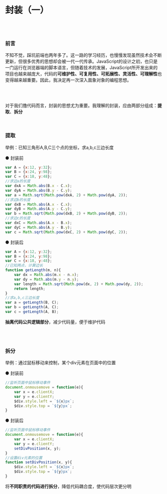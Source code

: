# 封装（一）

</br>
</br>

### 前言

不知不觉，踩坑前端也两年多了。这一路的学习经历，也慢慢发现虽然技术会不断更新，但很多优秀的思想却会被一代一代传承。JavaScript的设计之初，也只是一门运行在浏览器端的脚本语言，但随着技术的发展，JavaScript所开发出来的项目也越来越庞大，代码的**可维护性、可复用性、可拓展性、灵活性、可理解性**也变得越来越重要。因此，我决定再一次深入面象对象的编程思想。

</br>
</br>







对于我们撸代码而言，封装的思想尤为重要。我理解的封装，应由两部分组成：**提取**、**拆分**

</br>


### 提取

举例：已知三角形A,B,C三个点的坐标，求a,b,c三边长度

● 封装前

```javascript
var A = {x:12, y:32};
var B = {x:24, y:98};
var C = {x:18, y:48};
//求边a的长度
var dxA = Math.abs(B.x - C.x);
var dyA = Math.abs(B.y - C.y);
var a = Math.sqrt(Math.pow(dxA, 2) + Math.pow(dyA, 2));
//求边b的长度
var dxB = Math.abs(A.x - C.x);
var dyB = Math.abs(A.y - C.y);
var b = Math.sqrt(Math.pow(dxB, 2) + Math.pow(dyB, 2));
//求边c的长度
var dxC = Math.abs(A.x - B.x);
var dyC = Math.abs(A.y - B.y);
var c = Math.sqrt(Math.pow(dxC, 2) + Math.pow(dyC, 2));
```

● 封装后

```javascript
var A = {x:12, y:32};
var B = {x:24, y:98};
var C = {x:18, y:48};
//已知两点，计算边长
function getLength(m, n){
    var dx = Math.abs(m.x - n.x);
    var dy = Math.abs(m.y - n.y);
    var length = Math.sqrt(Math.pow(dx, 2) + Math.pow(dy, 2));
    return length;
}
//求a,b,c三边长度
var a = getLength(B, C);
var b = getLength(A, C);
var c = getLength(A, B);
```


**抽离代码公共逻辑部分**，减少代码量，便于维护代码

</br>
</br>








### 拆分

举例：通过鼠标移动来控制，某个div元素在页面中的位置

● 封装前

```javascript
//监听页面中鼠标移动事件
document.onmousemove = function(e){
    var x = e.clientX;
    var y = e.clientY;
    $div.style.left = `${x}px`;
    $div.style.top = `${y}px`;
}
```

● 封装后

```javascript
//监听页面中鼠标移动事件
document.onmousemove = function(e){
    var x = e.clientX;
    var y = e.clientY;
    setDivPosition(x, y);
}
//设置div元素的位置
function setDivPosition(x, y){
    $div.style.left = `${x}px`;
    $div.style.top = `${y}px`;
}
```

将**不同职责的代码进行拆分**，降低代码耦合度，使代码层次更分明



</br>